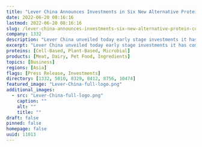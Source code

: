 ```yaml
---
title: "Lever China Announces Investments in Six New Alternative Protein Companies"
date: 2022-06-20 08:16:16
lastmod: 2022-06-20 08:16:16
slug: /lever-china-announces-investments-six-new-alternative-protein-companies
company: 1332
description: "Lever China unveiled today early stage investments it has completed in recent months into six new alternative protein companies, expanding its portfolio to a total of 12 startups across plant-based meat and dairy, plant protein, precision and biomass fermentation, and cultivated meat."
excerpt: "Lever China unveiled today early stage investments it has completed in recent months into six new alternative protein companies, expanding its portfolio to a total of 12 startups across plant-based meat and dairy, plant protein, precision and biomass fermentation, and cultivated meat."
proteins: [Cell-Based, Plant-Based, Microbial]
products: [Meat, Dairy, Pet Food, Ingredients]
topics: [Business]
regions: [Asia]
flags: [Press Release, Investments]
directory: [1332, 5810, 8329, 8412, 8756, 10474]
featured_image: "Lever-China-full-logo.png"
additional_images:
  - src: "Lever-China-full-logo.png"
    caption: ""
    alt: ""
    title: ""
draft: false
pinned: false
homepage: false
uuid: 11013
---
```


